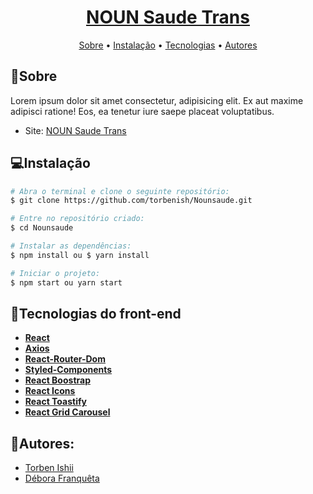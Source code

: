 **<h1 align="center"> <ins>[NOUN Saude Trans](https://nounsaude.vercel.app/)</ins> </h1>**

<p align="center">
 <a href="#sobre">Sobre</a> •
 <a href="#instalação">Instalação</a> • 
 <a href="#tecnologias">Tecnologias</a> • 
 <a href="#autores">Autores</a> 
</p>

## 📄Sobre
  <p>Lorem ipsum dolor sit amet consectetur, adipisicing elit. Ex aut maxime adipisci ratione! Eos, ea tenetur iure saepe placeat voluptatibus.</p>
  
- Site: [NOUN Saude Trans](https://nounsaude.vercel.app/)
  
## 💻Instalação 

```bash
# Abra o terminal e clone o seguinte repositório:
$ git clone https://github.com/torbenish/Nounsaude.git

# Entre no repositório criado:
$ cd Nounsaude

# Instalar as dependências: 
$ npm install ou $ yarn install

# Iniciar o projeto:
$ npm start ou yarn start
```

## 🔧Tecnologias do front-end

- **[React](https://reactjs.org/)**
- **[Axios](https://www.npmjs.com/package/react-axios)**
- **[React-Router-Dom](https://www.npmjs.com/package/react-router-dom)**
- **[Styled-Components](https://styled-components.com/)**
- **[React Boostrap](https://react-bootstrap.github.io/)**
- **[React Icons](https://react-icons.github.io/react-icons/)**
- **[React Toastify](https://fkhadra.github.io/react-toastify/introduction/)**
- **[React Grid Carousel](https://github.com/x3388638/react-grid-carousel)**


## 👥Autores:
* <a href="https://github.com/torbenish" target="_blank">Torben Ishii</a>
* <a href="https://github.com/deborafranqueta" target="_blank">Débora Franquêta </a>
